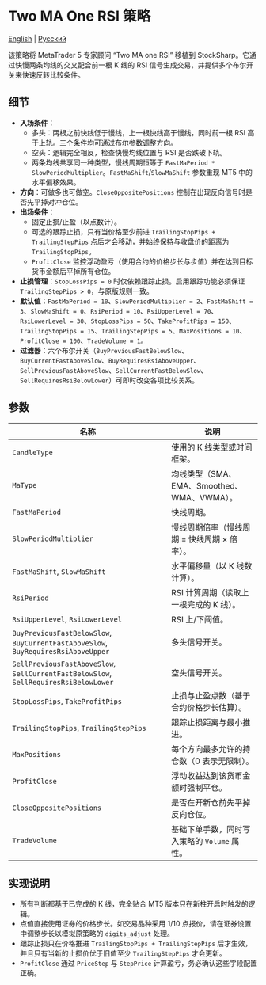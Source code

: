 # Two MA One RSI 策略
[English](README.md) | [Русский](README_ru.md)

该策略将 MetaTrader 5 专家顾问 “Two MA one RSI” 移植到 StockSharp。它通过快慢两条均线的交叉配合前一根 K 线的 RSI 信号生成交易，并提供多个布尔开关来快速反转比较条件。

## 细节
- **入场条件**：
  - 多头：两根之前快线低于慢线，上一根快线高于慢线，同时前一根 RSI 高于上轨。三个条件均可通过布尔参数调整方向。
  - 空头：逻辑完全相反，检查快慢均线位置与 RSI 是否跌破下轨。
  - 两条均线共享同一种类型，慢线周期恒等于 `FastMaPeriod * SlowPeriodMultiplier`。`FastMaShift`/`SlowMaShift` 参数重现 MT5 中的水平偏移效果。
- **方向**：可做多也可做空。`CloseOppositePositions` 控制在出现反向信号时是否先平掉对冲仓位。
- **出场条件**：
  - 固定止损/止盈（以点数计）。
  - 可选的跟踪止损，只有当价格至少前进 `TrailingStopPips + TrailingStepPips` 点后才会移动，并始终保持与收盘价的距离为 `TrailingStopPips`。
  - `ProfitClose` 监控浮动盈亏（使用合约的价格步长与步值）并在达到目标货币金额后平掉所有仓位。
- **止损管理**：`StopLossPips = 0` 时仅依赖跟踪止损。启用跟踪功能必须保证 `TrailingStepPips > 0`，与原版规则一致。
- **默认值**：`FastMaPeriod = 10`、`SlowPeriodMultiplier = 2`、`FastMaShift = 3`、`SlowMaShift = 0`、`RsiPeriod = 10`、`RsiUpperLevel = 70`、`RsiLowerLevel = 30`、`StopLossPips = 50`、`TakeProfitPips = 150`、`TrailingStopPips = 15`、`TrailingStepPips = 5`、`MaxPositions = 10`、`ProfitClose = 100`、`TradeVolume = 1`。
- **过滤器**：六个布尔开关（`BuyPreviousFastBelowSlow`、`BuyCurrentFastAboveSlow`、`BuyRequiresRsiAboveUpper`、`SellPreviousFastAboveSlow`、`SellCurrentFastBelowSlow`、`SellRequiresRsiBelowLower`）可即时改变各项比较关系。

## 参数
| 名称 | 说明 |
| --- | --- |
| `CandleType` | 使用的 K 线类型或时间框架。 |
| `MaType` | 均线类型（SMA、EMA、Smoothed、WMA、VWMA）。 |
| `FastMaPeriod` | 快线周期。 |
| `SlowPeriodMultiplier` | 慢线周期倍率（慢线周期 = 快线周期 × 倍率）。 |
| `FastMaShift`, `SlowMaShift` | 水平偏移量（以 K 线数计算）。 |
| `RsiPeriod` | RSI 计算周期（读取上一根完成的 K 线）。 |
| `RsiUpperLevel`, `RsiLowerLevel` | RSI 上/下阈值。 |
| `BuyPreviousFastBelowSlow`, `BuyCurrentFastAboveSlow`, `BuyRequiresRsiAboveUpper` | 多头信号开关。 |
| `SellPreviousFastAboveSlow`, `SellCurrentFastBelowSlow`, `SellRequiresRsiBelowLower` | 空头信号开关。 |
| `StopLossPips`, `TakeProfitPips` | 止损与止盈点数（基于合约价格步长估算）。 |
| `TrailingStopPips`, `TrailingStepPips` | 跟踪止损距离与最小推进。 |
| `MaxPositions` | 每个方向最多允许的持仓数（0 表示无限制）。 |
| `ProfitClose` | 浮动收益达到该货币金额时强制平仓。 |
| `CloseOppositePositions` | 是否在开新仓前先平掉反向仓位。 |
| `TradeVolume` | 基础下单手数，同时写入策略的 `Volume` 属性。 |

## 实现说明
- 所有判断都基于已完成的 K 线，完全贴合 MT5 版本只在新柱开启时触发的逻辑。
- 点值直接使用证券的价格步长。如交易品种采用 1/10 点报价，请在证券设置中调整步长以模拟原策略的 `digits_adjust` 处理。
- 跟踪止损只在价格推进 `TrailingStopPips + TrailingStepPips` 后才生效，并且只有当新的止损价优于旧值至少 `TrailingStepPips` 才会更新。
- `ProfitClose` 通过 `PriceStep` 与 `StepPrice` 计算盈亏，务必确认这些字段配置正确。

